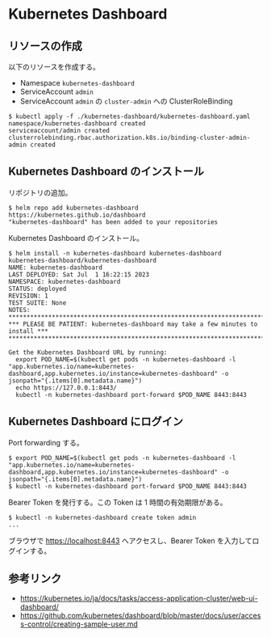 # Kubernetes Dashboard

## リソースの作成

以下のリソースを作成する。

- Namespace `kubernetes-dashboard`
- ServiceAccount `admin`
- ServiceAccount `admin` の `cluster-admin` への ClusterRoleBinding

```
$ kubectl apply -f ./kubernetes-dashboard/kubernetes-dashboard.yaml
namespace/kubernetes-dashboard created
serviceaccount/admin created
clusterrolebinding.rbac.authorization.k8s.io/binding-cluster-admin-admin created
```

## Kubernetes Dashboard のインストール

リポジトリの追加。

```
$ helm repo add kubernetes-dashboard https://kubernetes.github.io/dashboard
"kubernetes-dashboard" has been added to your repositories
```

Kubernetes Dashboard のインストール。

```
$ helm install -n kubernetes-dashboard kubernetes-dashboard kubernetes-dashboard/kubernetes-dashboard
NAME: kubernetes-dashboard
LAST DEPLOYED: Sat Jul  1 16:22:15 2023
NAMESPACE: kubernetes-dashboard
STATUS: deployed
REVISION: 1
TEST SUITE: None
NOTES:
*********************************************************************************
*** PLEASE BE PATIENT: kubernetes-dashboard may take a few minutes to install ***
*********************************************************************************

Get the Kubernetes Dashboard URL by running:
  export POD_NAME=$(kubectl get pods -n kubernetes-dashboard -l "app.kubernetes.io/name=kubernetes-dashboard,app.kubernetes.io/instance=kubernetes-dashboard" -o jsonpath="{.items[0].metadata.name}")
  echo https://127.0.0.1:8443/
  kubectl -n kubernetes-dashboard port-forward $POD_NAME 8443:8443
```

## Kubernetes Dashboard にログイン

Port forwarding する。

```
$ export POD_NAME=$(kubectl get pods -n kubernetes-dashboard -l "app.kubernetes.io/name=kubernetes-dashboard,app.kubernetes.io/instance=kubernetes-dashboard" -o jsonpath="{.items[0].metadata.name}")
$ kubectl -n kubernetes-dashboard port-forward $POD_NAME 8443:8443
```

Bearer Token を発行する。この Token は 1 時間の有効期限がある。

```
$ kubectl -n kubernetes-dashboard create token admin
...
```

ブラウザで [https://localhost:8443](https://localhost:8443) へアクセスし、Bearer Token を入力してログインする。

## 参考リンク

- https://kubernetes.io/ja/docs/tasks/access-application-cluster/web-ui-dashboard/
- https://github.com/kubernetes/dashboard/blob/master/docs/user/access-control/creating-sample-user.md
